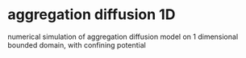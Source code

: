 # aggregation diffusion 1D
 numerical simulation of aggregation diffusion model on 1 dimensional bounded domain, with confining potential
